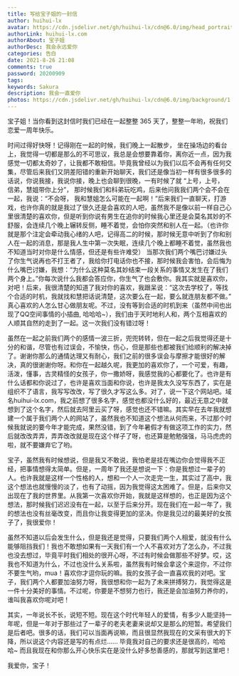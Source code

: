 ```yaml
---
title: 写给宝子姐的一封信
author: huihui-lx
avatar: https://cdn.jsdelivr.net/gh/huihui-lx/cdn@6.0/img/head_portrait/1.jpg
authorLink: huihui-lx.com
authorAbout: 宝子姐
authorDesc: 我会永远爱你
categories: 告白
date: 2021-8-26 21:08
comments: true
password: 20200909
tags: 
keywords: Sakura
description: 我会一直爱你
photos: https://cdn.jsdelivr.net/gh/huihui-lx/cdn@6.0/img/background/1.jpg
---
```

宝子姐！当你看到这封信时我们已经在一起整整 365 天了，整整一年哟，祝我们恋爱一周年快乐。 

时间过得好快呀！记得刚在一起的时候，我们晚上一起散步， 坐在操场边的看台上，我觉得一切都是那么的不可思议，我总是会想要靠着你，离你近一点，因为我感觉一切都太奇妙了，让我都不敢相信。毕竟我曾经以为我们以后不会再有任何交集，尽管后来我们又阴差阳错的重新开始聊天，我们还是像当初一样有很多很多的话说，你说我接，我说你接，晚上也会聊到很晚，一有时候了就 “上号，上号， 信弟，慧姐带你上分”， 那时候我们和科弟玩吃鸡，后来他问我我们两个会不会在一起，我说：“不会呀， 我和慧姐怎么可能在一起啊！”后来我们一直聊天，打游戏，也许你真的就是我过了很久还是会喜欢的人吧，虽然我不是像以前一样自己心里很清楚的喜欢你，但是听到你说有男生在追你的时候我心里还是会莫名其妙的不舒服，会连续几个晚上辗转反侧，睡不着觉，会怕你突然和别人在一起。（也许你就是那个注定会牵动我心绪的人吧，记得高二的时候，那时候无意中听到了你和别人在一起的消息，那是我人生中第一次失眠，连续几个晚上都睡不着觉，虽然我也不知道当时对你是什么情感，但还是有些许难受） 当那次我们两个嘴巴讨嫌过头了你生气说再也不打王者了，我给你打电话你也不接，那时候我会害怕，会后悔为什么嘴巴讨嫌，我想：“为什么这种莫名其妙结束一段关系的事情又发生在了我们两个身上。”你每次说什么我都会答应你，你生气了也会敷你。我其实就是喜欢你，对吧！后来，我很清楚的知道了我对你的喜欢，我跟呆说：“这次去学校了，等找个合适的时机，我就找和慧把话说清楚，这次要么在一起，要么就连朋友都不做。” 真心喜欢的人怎么甘心做朋友呢。不过，没有等到合适的时机到来（虽然中间也出现了QQ空间事情的小插曲, 哈哈哈~），我们由于天时地利人和，两个互相喜欢的人顺其自然的走到了一起。这一次我们没有错过呀！

虽然在一起之前我们两个的感情一波三折，兜兜转转，但在一起之后我觉得还是十分的和谐，尽管也有过误会，不愉快，伤心，但是那些也都被我们给顺利的解决掉了。谢谢你那么的通情达理又有耐心，我们之前的很多误会与摩擦才能很好的解决，真的很谢谢你呀。和你在一起越久呢，我更加的喜欢你了，一个可爱，有趣，活泼，懂事，古灵精怪的女孩子，你一撒娇呀，我感觉我的心都要化了。也许是有什么话都和你说过了，也许是喜欢当面和你说，也许是我太久没写东西了，实在是组织不了语言，我写写改改，写了很久才写这么多。对了，说一下这个网站吧。域名huihui-lx.com，我之前想了很多名字，感觉也都没什么好的，最近无意之中就想到了这个名字，然后就去阿里云买了呀，感觉也还不错嘛。其实早在去年我就想建一个属于我们两个人的网站了，虽然我也不知道这个想法从何而来，不过那个时候我就说的要今年才能完成，果然没错，到了今年暑假才有做这项工作的实力，然后就改改弄弄，弄弄改改就是现在这个样子了呀，也还算是勉勉强强，马马虎虎的啦，就不要嫌弃它了哟。

宝子，虽然我有时候想说，但是我又不敢说，我怕老是挂在嘴边你会觉得我不正经，把事情想得太简单。但是，一周年了我还是想说一下：你是我想过一辈子的人。也许我就是这样一个性格的人，想和一个人一次走完一生，其实过了高中，我这个想法也就慢慢的淡了，也有了动摇，因为我觉得这太困难了。但是，后来你又出现在了我的世界里。从我第一次喜欢你开始，我就是这样想的，也正是因为这个想法，那时候我们迟迟没有在一起，以至于后来分开。现在我们在一起一年了，我的想法也没有丝毫改变，而且你让我变得更加的坚决。你是我见过的最美好的女孩子了，我很爱你！

虽然不知道以后会发生什么，但是我还是觉得，只要我们两个人相爱，就没有什么能够阻挡我们！我也不敢想如果有一天我们有一个人不喜欢对方了怎么办，不过我也没去想过，毕竟平时我们相处的很开心呀，不过有时候会做那些不好梦。哎，这我也不知道为什么，不过也没什么关系啦，虽然我有时候会拿这个来逗你，不过你不要生气哟，mua！喜欢你才逗你玩的嘛。我的女孩子会一直喜欢我的对吧。宝子，我们两个人都要加油努力呀，我很想和你一起为了未来拼搏努力，我觉得这是一件十分美好的事情。不过呢，你要是不想努力也行，我还是会加油努力养你的，谁叫我喜欢你呢对吧！

其实，一年说长不长，说短不短。现在这个时代年轻人的爱情，有多少人能坚持一年呢，但是一年对于那些过了一辈子的老夫老妻来说却又是那么的短暂。希望我们是后者吧。很多的话，我们可以当面再说嘛，而且很显然我现在的文采有很大的下降，所以说这个内容还是写的有点烂...... 毕竟我对自己的要求还是很高的，哈哈哈~ 而且我现在和你那么开心快乐实在是没什么好多愁善感的，那就写到这里吧！

我爱你，宝子！



